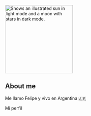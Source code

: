 <picture>
  <source media="(prefers-color-scheme: dark)" width=220 height=220 srcset="https://user-images.githubusercontent.com/25423296/163456776-7f95b81a-f1ed-45f7-b7ab-8fa810d529fa.png">
  <source media="(prefers-color-scheme: light)" width=220 height=220 srcset="https://user-images.githubusercontent.com/25423296/163456779-a8556205-d0a5-45e2-ac17-42d089e3c3f8.png">
  <img alt="Shows an illustrated sun in light mode and a moon with stars in dark mode." src="https://user-images.githubusercontent.com/25423296/163456779-a8556205-d0a5-45e2-ac17-42d089e3c3f8.png">
</picture>


## About me
Me llamo Felipe y vivo en Argentina :argentina:
<!-- 
Reemplaza YOUR-DARKMODE-IMAGE por la dirección URL de una imagen que se va a mostrar para los visitantes con el modo oscuro.
Reemplaza YOUR-LIGHTMODE-IMAGE por la dirección URL de una imagen que se va a mostrar para los visitantes con el modo claro.
Reemplaza YOUR-DEFAULT-IMAGE por la dirección URL de una imagen que se va a mostrar en caso de que ninguna de las otras imágenes pueda coincidir, por ejemplo, si el visitante usa un explorador que no admite la característica prefers-color-scheme.
-->

Mi perfil

